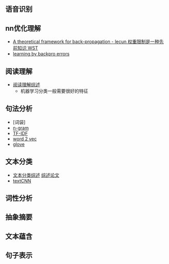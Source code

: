 
## 语音识别
## nn优化理解
- [A theoretical framework for back-propagation - lecun 权重限制是一种先前知识 WST](http://citeseerx.ist.psu.edu/viewdoc/download?doi=10.1.1.28.5453&rep=rep1&type=pdf)
- [learning by backpro errors]()
## 阅读理解
- [阅读理解综述](https://blog.csdn.net/stay_foolish12/article/details/91049154?)
  - 机器学习分类一般需要很好的特征 
## 句法分析
- [词袋] 
- [n-gram](https://www.zhihu.com/search?type=content&q=N-GRAM)
- [TF-IDF](https://www.zhihu.com/search?type=content&q=TF-IDF) 
- [word 2 vec](https://arxiv.org/pdf/1301.3781.pdf%C3%AC%E2%80%94%20%C3%AC%E2%80%9E%C5%93)
- [glove](https://aclanthology.org/D14-1162.pdf)
## 文本分类
- [文本分类综述](https://www.zhihu.com/question/27529154/answer/1643865710) [综述论文](https://arxiv.org/pdf/2008.00364v2.pdf)
- [textCNN](http://www.arxiv.org/pdf/1408.5882.pdf)
## 词性分析
## 抽象摘要
## 文本蕴含
## 句子表示

